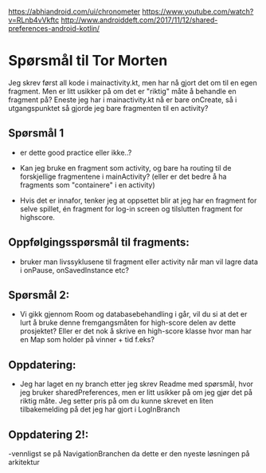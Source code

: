 https://abhiandroid.com/ui/chronometer
https://www.youtube.com/watch?v=RLnb4vVkftc
http://www.androiddeft.com/2017/11/12/shared-preferences-android-kotlin/

# Spørsmål til Tor Morten

Jeg skrev først all kode i mainactivity.kt, men har nå gjort det om til en egen fragment. Men er litt usikker på om det er "riktig" måte å behandle en fragment på? Eneste jeg har i mainactivity.kt nå er bare onCreate, så i utgangspunktet så gjorde jeg bare fragmenten til en activity?

## Spørsmål 1 
  - er dette good practice eller ikke..? 
  - Kan jeg bruke en fragment som activity, og bare ha routing til de forskjellige fragmentene i mainActivity? 
  (eller er det bedre å ha fragments som "containere" i en activity)
  
  - Hvis det er innafor, tenker jeg at oppsettet blir at jeg har en fragment for selve spillet, én fragment for log-in screen     og tilslutten fragment for highscore.
  
 ## Oppfølgingsspørsmål til fragments:
  - bruker man livssyklusene til fragment eller activity når man vil lagre data i onPause, onSavedInstance etc?
  
 ## Spørsmål 2:
  - Vi gikk gjennom Room og databasebehandling i går, vil du si at det er lurt å bruke denne fremgangsmåten for high-score delen av dette prosjektet? Eller er det nok å skrive en high-score klasse hvor man har en Map som holder på vinner + tid f.eks?
  
  ## Oppdatering:
  - Jeg har laget en ny branch etter jeg skrev Readme med spørsmål, hvor jeg bruker sharedPreferences, men er litt usikker på om jeg gjør det på riktig måte. Jeg setter pris på om du kunne skrevet en liten tilbakemelding på det jeg har gjort i LogInBranch
  
  ## Oppdatering 2!:
  
  -vennligst se på NavigationBranchen da dette er den nyeste løsningen på arkitektur
  
    
   
   
    

